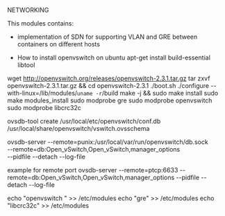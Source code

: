 NETWORKING

This modules contains:
- implementation of SDN for supporting VLAN and GRE between containers on different hosts


- How to install openvswitch on ubuntu
apt-get install build-essential libtool

wget http://openvswitch.org/releases/openvswitch-2.3.1.tar.gz
tar zxvf openvswitch-2.3.1.tar.gz && cd openvswitch-2.3.1
./boot.sh
./configure --with-linux=/lib/modules/`uname -r`/build
make -j && sudo make install
sudo make modules_install
sudo modprobe gre
sudo modprobe openvswitch
sudo modprobe libcrc32c


ovsdb-tool create /usr/local/etc/openvswitch/conf.db /usr/local/share/openvswitch/vswitch.ovsschema

ovsdb-server --remote=punix:/usr/local/var/run/openvswitch/db.sock \
--remote=db:Open_vSwitch,Open_vSwitch,manager_options \
--pidfile --detach --log-file

example for remote port
ovsdb-server --remote=ptcp:6633 --remote=db:Open_vSwitch,Open_vSwitch,manager_options --pidfile --detach --log-file

echo "openvswitch " >> /etc/modules
echo "gre" >> /etc/modules
echo "libcrc32c" >> /etc/modules
